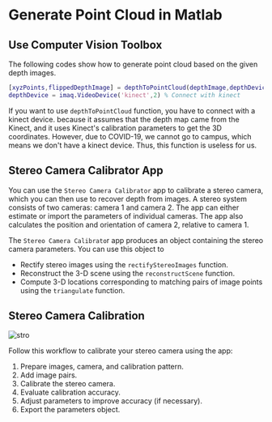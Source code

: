# Generate Point Cloud in Matlab

## Use Computer Vision Toolbox

The following codes show how to generate point cloud based on the given depth images. 

```matlab
[xyzPoints,flippedDepthImage] = depthToPointCloud(depthImage,depthDevice)
depthDevice = imaq.VideoDevice('kinect',2) % Connect with kinect
```

If you want to use `depthToPointCloud` function, you have to connect with a kinect device. because it assumes that the depth map came from the Kinect, and it uses Kinect's calibration parameters to get the 3D coordinates. However, due to COVID-19, we cannot go to campus, which means we don't have a kinect device. Thus, this function is useless for us.


## Stereo Camera Calibrator App

You can use the `Stereo Camera Calibrator` app to calibrate a stereo camera, which you can then use to recover depth from images. A stereo system consists of two cameras: camera 1 and camera 2. The app can either estimate or import the parameters of individual cameras. The app also calculates the position and orientation of camera 2, relative to camera 1.

The `Stereo Camera Calibrato`r app produces an object containing the stereo camera parameters. You can use this object to

- Rectify stereo images using the `rectifyStereoImages` function.
- Reconstruct the 3-D scene using the `reconstructScene` function.
- Compute 3-D locations corresponding to matching pairs of image points using the `triangulate` function.


## Stereo Camera Calibration

![stro](https://i.imgur.com/tXaPo8g.png)

Follow this workflow to calibrate your stereo camera using the app:

1. Prepare images, camera, and calibration pattern.
2. Add image pairs.
3. Calibrate the stereo camera.
4. Evaluate calibration accuracy.
5. Adjust parameters to improve accuracy (if necessary).
6. Export the parameters object.

